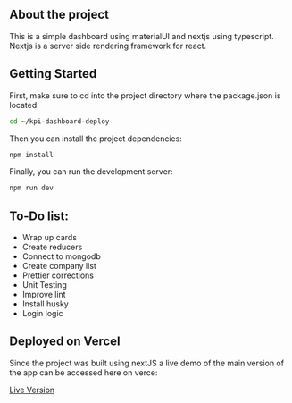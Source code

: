 ## About the project
This is a simple dashboard using materialUI and nextjs using typescript.
Nextjs is a server side rendering framework for react.


## Getting Started
First, make sure to cd into the project directory where the package.json is located:

```bash
cd ~/kpi-dashboard-deploy
```

Then you can install the project dependencies:

```bash
npm install
```

Finally, you can run the development server:

```bash
npm run dev
```


## To-Do list:
* Wrap up cards
* Create reducers
* Connect to mongodb
* Create company list
* Prettier corrections
* Unit Testing
* Improve lint
* Install husky
* Login logic


## Deployed on Vercel

Since the project was built using nextJS a live demo of the main version of the
app can be accessed here on verce:

[Live Version](https://kpi-dashboard-dzjpt1z8k-mawavial.vercel.app/dashboard "Live Version")